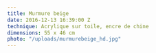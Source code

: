 ```yaml
---
title: Murmure beige
date: 2016-12-13 16:39:00 Z
technique: Acrylique sur toile, encre de chine
dimensions: 55 x 46 cm
photo: "/uploads/murmurebeige_hd.jpg"
---
```



